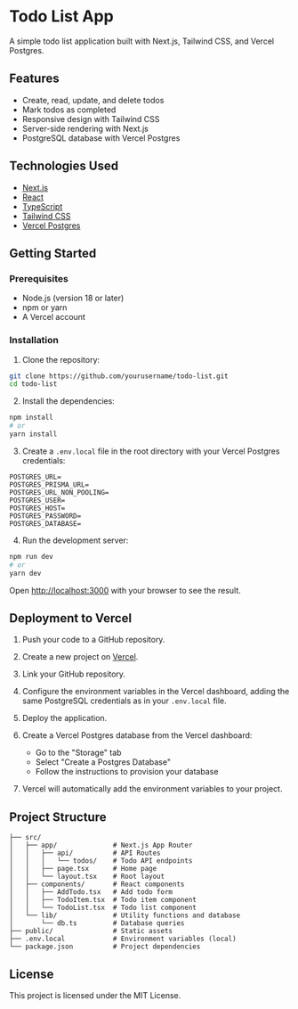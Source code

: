 # Todo List App

A simple todo list application built with Next.js, Tailwind CSS, and Vercel Postgres.

## Features

- Create, read, update, and delete todos
- Mark todos as completed
- Responsive design with Tailwind CSS
- Server-side rendering with Next.js
- PostgreSQL database with Vercel Postgres

## Technologies Used

- [Next.js](https://nextjs.org/)
- [React](https://reactjs.org/)
- [TypeScript](https://www.typescriptlang.org/)
- [Tailwind CSS](https://tailwindcss.com/)
- [Vercel Postgres](https://vercel.com/docs/storage/vercel-postgres)

## Getting Started

### Prerequisites

- Node.js (version 18 or later)
- npm or yarn
- A Vercel account

### Installation

1. Clone the repository:

```bash
git clone https://github.com/yourusername/todo-list.git
cd todo-list
```

2. Install the dependencies:

```bash 
npm install
# or
yarn install
```

3. Create a `.env.local` file in the root directory with your Vercel Postgres credentials:

```env
POSTGRES_URL=
POSTGRES_PRISMA_URL=
POSTGRES_URL_NON_POOLING=
POSTGRES_USER=
POSTGRES_HOST=
POSTGRES_PASSWORD=
POSTGRES_DATABASE=
```

4. Run the development server:

```bash
npm run dev
# or
yarn dev
```

Open [http://localhost:3000](http://localhost:3000) with your browser to see the result.

## Deployment to Vercel

1. Push your code to a GitHub repository.

2. Create a new project on [Vercel](https://vercel.com/new).

3. Link your GitHub repository.

4. Configure the environment variables in the Vercel dashboard, adding the same PostgreSQL credentials as in your `.env.local` file.

5. Deploy the application.

6. Create a Vercel Postgres database from the Vercel dashboard:
   - Go to the "Storage" tab
   - Select "Create a Postgres Database"
   - Follow the instructions to provision your database

7. Vercel will automatically add the environment variables to your project.

## Project Structure

```
├── src/
│   ├── app/              # Next.js App Router
│   │   ├── api/          # API Routes
│   │   │   └── todos/    # Todo API endpoints
│   │   ├── page.tsx      # Home page
│   │   └── layout.tsx    # Root layout
│   ├── components/       # React components
│   │   ├── AddTodo.tsx   # Add todo form
│   │   ├── TodoItem.tsx  # Todo item component
│   │   └── TodoList.tsx  # Todo list component
│   └── lib/              # Utility functions and database
│       └── db.ts         # Database queries
├── public/               # Static assets
├── .env.local            # Environment variables (local)
└── package.json          # Project dependencies
```

## License

This project is licensed under the MIT License.